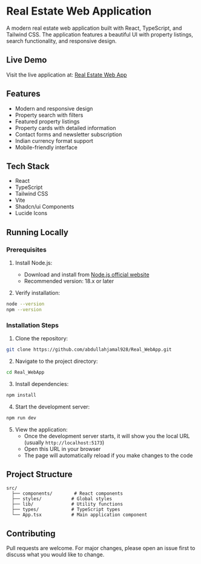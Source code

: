 # Real Estate Web Application

A modern real estate web application built with React, TypeScript, and Tailwind CSS. The application features a beautiful UI with property listings, search functionality, and responsive design.

## Live Demo

Visit the live application at: [Real Estate Web App](https://real-web-app.vercel.app)

## Features

- Modern and responsive design
- Property search with filters
- Featured property listings
- Property cards with detailed information
- Contact forms and newsletter subscription
- Indian currency format support
- Mobile-friendly interface

## Tech Stack

- React
- TypeScript
- Tailwind CSS
- Vite
- Shadcn/ui Components
- Lucide Icons

## Running Locally

### Prerequisites

1. Install Node.js:
   - Download and install from [Node.js official website](https://nodejs.org/)
   - Recommended version: 18.x or later

2. Verify installation:
```bash
node --version
npm --version
```

### Installation Steps

1. Clone the repository:
```bash
git clone https://github.com/abdullahjamal928/Real_WebApp.git
```

2. Navigate to the project directory:
```bash
cd Real_WebApp
```

3. Install dependencies:
```bash
npm install
```

4. Start the development server:
```bash
npm run dev
```

5. View the application:
   - Once the development server starts, it will show you the local URL (usually `http://localhost:5173`)
   - Open this URL in your browser
   - The page will automatically reload if you make changes to the code

## Project Structure

```
src/
  ├── components/        # React components
  ├── styles/           # Global styles
  ├── lib/              # Utility functions
  ├── types/            # TypeScript types
  └── App.tsx           # Main application component
```

## Contributing

Pull requests are welcome. For major changes, please open an issue first to discuss what you would like to change.
